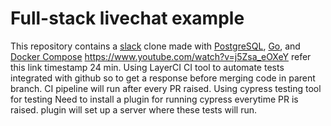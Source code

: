 # Full-stack livechat example

This repository contains a [slack](https://slack.com) clone made with [PostgreSQL](https://www.postgresql.org/), [Go](https://golang.org/), and [Docker Compose](https://docs.docker.com/compose/install/)
https://www.youtube.com/watch?v=j5Zsa_eOXeY   refer this link timestamp 24 min.
Using LayerCI CI tool to automate tests integrated with github so to get a response before merging code in parent branch.
CI pipeline will run after every PR raised.
Using cypress testing tool for testing
Need to install a plugin for running cypress everytime PR is raised. plugin will set up a server where these tests will run.
